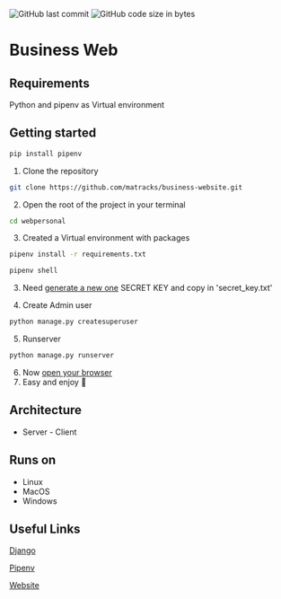 ![GitHub last commit](https://img.shields.io/github/last-commit/matracks/webpersonal?color=blue)
![GitHub code size in bytes](https://img.shields.io/github/languages/code-size/matracks/webpersonal?color=purple)

# Business Web

## Requirements
Python and pipenv as Virtual environment

## Getting started
```bash
pip install pipenv
```
1. Clone the repository
```bash
git clone https://github.com/matracks/business-website.git
```
2. Open the root of the project in your terminal
```bash
cd webpersonal
```
3. Created a Virtual environment with packages
```bash
pipenv install -r requirements.txt
```
```bash
pipenv shell
```
3. Need [generate a new one](https://djecrety.ir/) SECRET KEY and copy in 'secret_key.txt'

4. Create Admin user
```bash
python manage.py createsuperuser
```
5. Runserver
```bash
python manage.py runserver
```
6. Now [open your browser](http://127.0.0.1:8000/)
7. Easy and enjoy 🍻

## Architecture
- Server - Client

## Runs on
- Linux
- MacOS
- Windows

## Useful Links
[Django](https://docs.djangoproject.com/en/4.1/)

[Pipenv](https://pipenv.pypa.io/en/latest/)

[Website](https://matracks.pythonanywhere.com/)
